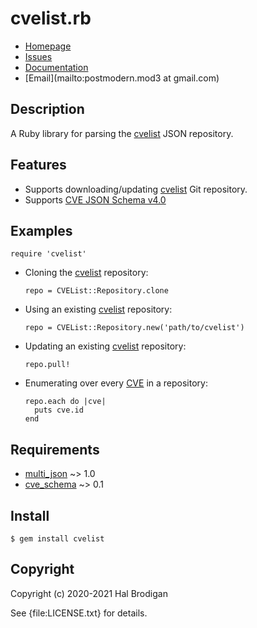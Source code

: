 # cvelist.rb

* [Homepage](https://github.com/postmodern/cvelist.rb#readme)
* [Issues](https://github.com/postmodern/cvelist.rb/issues)
* [Documentation](http://rubydoc.info/gems/cvelist/frames)
* [Email](mailto:postmodern.mod3 at gmail.com)

## Description

A Ruby library for parsing the [cvelist] JSON repository.

## Features

* Supports downloading/updating [cvelist] Git repository.
* Supports [CVE JSON Schema v4.0][1]

## Examples

    require 'cvelist'

* Cloning the [cvelist] repository:

      repo = CVEList::Repository.clone

* Using an existing [cvelist] repository:

      repo = CVEList::Repository.new('path/to/cvelist')

* Updating an existing [cvelist] repository:

      repo.pull!

* Enumerating over every [CVE] in a repository:

      repo.each do |cve|
        puts cve.id
      end

## Requirements

* [multi_json] ~> 1.0
* [cve_schema] ~> 0.1

## Install

    $ gem install cvelist

## Copyright

Copyright (c) 2020-2021 Hal Brodigan

See {file:LICENSE.txt} for details.

[cvelist]: https://github.com/CVEProject/cvelist
[1]: https://github.com/CVEProject/cve-schema/blob/master/schema/v4.0/DRAFT-JSON-file-format-v4.md

[multi_json]: https://github.com/intridea/multi_json#readme
[cve_schema]: https://github.com/postmodern/cve_schema.rb#readme

[CVE]: https://rubydoc.info/gems/cve_schema/CVESchema/CVE/frames
